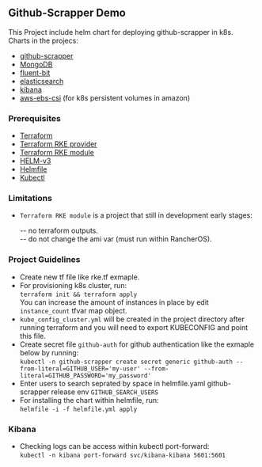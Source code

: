 ## Github-Scrapper Demo

This Project include helm chart for deploying github-scrapper in k8s.  
Charts in the projecs:  
- [github-scrapper](https://github.com/Amos-85/github-scrapper)  
- [MongoDB](https://hub.helm.sh/charts/bitnami/mongodb/5.14.0)  
- [fluent-bit](https://hub.helm.sh/charts/fluent/fluent-bit)  
- [elasticsearch](https://hub.helm.sh/charts/elastic/elasticsearch)  
- [kibana](https://hub.helm.sh/charts/elastic/kibana)  
- [aws-ebs-csi](https://github.com/kubernetes-sigs/aws-ebs-csi-driver/tree/master/aws-ebs-csi-driver) (for k8s persistent volumes in amazon)  

### Prerequisites  

- [Terraform](https://www.terraform.io/)
- [Terraform RKE provider](https://github.com/rancher/terraform-provider-rke)  
- [Terraform RKE module](https://github.com/Amos-85/rke-tf-module)
- [HELM-v3](https://helm.sh/)
- [Helmfile](https://github.com/roboll/helmfile)
- [Kubectl](https://kubernetes.io/docs/tasks/tools/install-kubectl/)  

### Limitations

- `Terraform RKE module` is a project that still in development early stages:  

  -- no terraform outputs.  
  -- do not change the ami var (must run within RancherOS).

### Project Guidelines  

- Create new tf file like rke.tf exmaple.
- For provisioning k8s cluster, run:  
  `terraform init && terraform apply`  
  You can increase the amount of instances in place by edit `instance_count` tfvar map object.
- `kube_config_cluster.yml` will be created in the project directory after running terraform and you will need to export KUBECONFIG and point this file.  
- Create secret file `github-auth` for github authentication like the exmaple below by running:  
  `kubectl -n github-scrapper create secret generic github-auth --from-literal=GITHUB_USER='my-user' --from-literal=GITHUB_PASSWORD='my_password'`  
- Enter users to search seprated by space in helmfile.yaml github-scrapper release env `GITHUB_SEARCH_USERS`
- For installing the chart within helmfile, run:  
  `helmfile -i -f helmfile.yml apply`

### Kibana

- Checking logs can be access within kubectl port-forward:  
 `kubectl -n kibana port-forward svc/kibana-kibana 5601:5601`
